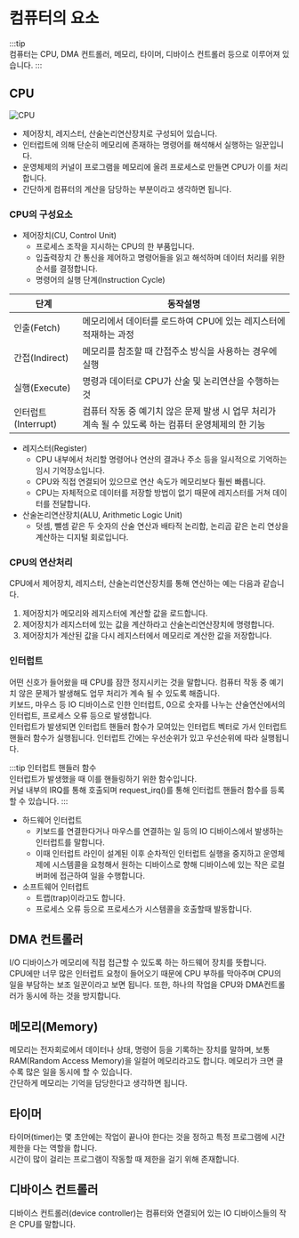 # 컴퓨터의 요소

:::tip  
컴퓨터는 CPU, DMA 컨트롤러, 메모리, 타이머, 디바이스 컨트롤러 등으로 이루어져 있습니다.
:::

## CPU

![CPU](https://user-images.githubusercontent.com/79966015/177065287-2892dee6-c319-452c-986b-13d19f4e3f67.PNG)

- 제어장치, 레지스터, 산술논리연산장치로 구성되어 있습니다.
- 인터럽트에 의해 단순히 메모리에 존재하는 명령어를 해석해서 실행하는 일꾼입니다.
- 운영체제의 커널이 프로그램을 메모리에 올려 프로세스로 만들면 CPU가 이를 처리합니다.
- 간단하게 컴퓨터의 계산을 담당하는 부분이라고 생각하면 됩니다.

### CPU의 구성요소

- 제어장치(CU, Control Unit)
    - 프로세스 조작을 지시하는 CPU의 한 부품입니다.
    - 입출력장치 간 통신을 제어하고 명령어들을 읽고 해석하며 데이터 처리를 위한 순서를 결정합니다.
    - 명령어의 실행 단계(Instruction Cycle)

| 단계       | 동작설명               |
|----------|-------------------|
| 인출(Fetch)     | 메모리에서 데이터를 로드하여 CPU에 있는 레지스터에 적재하는 과정 | 
| 간접(Indirect)      | 메모리를 참조할 때 간접주소 방식을 사용하는 경우에 실행  | 
| 실행(Execute) | 명령과 데이터로 CPU가 산술 및 논리연산을 수행하는 것 | 
| 인터럽트(Interrupt)  | 컴퓨터 작동 중 예기치 않은 문제 발생 시 업무 처리가 계속 될 수 있도록 하는 컴퓨터 운영체제의 한 기능 |

- 레지스터(Register)
    - CPU 내부에서 처리할 명령어나 연산의 결과나 주소 등을 일시적으로 기억하는 임시 기억장소입니다.
    - CPU와 직접 연결되어 있으므로 연산 속도가 메모리보다 훨씬 빠릅니다.
    - CPU는 자체적으로 데이터를 저장할 방법이 없기 때문에 레지스터를 거쳐 데이터를 전달합니다.
- 산술논리연산장치(ALU, Arithmetic Logic Unit)
    - 덧셈, 뺄셈 같은 두 숫자의 산술 연산과 배타적 논리합, 논리곱 같은 논리 연상을 계산하는 디지털 회로입니다.

### CPU의 연산처리

CPU에서 제어장치, 레지스터, 산술논리연산장치를 통해 연산하는 예는 다음과 같습니다.

1. 제어장치가 메모리와 레지스터에 계산할 값을 로드합니다.
2. 제어장치가 레지스터에 있는 값을 계산하라고 산술논리연산장치에 명령합니다.
3. 제어장치가 계산된 값을 다시 레지스터에서 메모리로 계산한 값을 저장합니다.

### 인터럽트

어떤 신호가 들어왔을 때 CPU를 잠깐 정지시키는 것을 말합니다. 컴퓨터 작동 중 예기치 않은 문제가 발생해도 업무 처리가 계속 될 수 있도록 해줍니다.  
키보드, 마우스 등 IO 디바이스로 인한 인터럽트, 0으로 숫자를 나누는 산술연산에서의 인터럽트, 프로세스 오류 등으로 발생합니다.  
인터럽트가 발생되면 인터럽트 핸들러 함수가 모여있는 인터럽트 벡터로 가서 인터럽트 핸들러 함수가 실행됩니다. 인터럽트 간에는 우선순위가 있고 우선순위에 따라 실행됩니다.

:::tip 인터럽트 핸들러 함수  
인터럽트가 발생했을 때 이를 핸들링하기 위한 함수입니다.  
커널 내부의 IRQ를 통해 호출되며 request_irq()를 통해 인터럽트 핸들러 함수를 등록할 수 있습니다.
:::

- 하드웨어 인터럽트
    - 키보드를 연결한다거나 마우스를 연결하는 일 등의 IO 디바이스에서 발생하는 인터럽트를 말합니다.
    - 이때 인터럽트 라인이 설계된 이후 순차적인 인터럽트 실행을 중지하고 운영체제에 시스템콜을 요청해서 원하는 디바이스로 향해 디바이스에 있는 작은 로컬 버퍼에 접근하여 일을 수행합니다.
- 소프트웨어 인터럽트
    - 트랩(trap)이라고도 합니다.
    - 프로세스 오류 등으로 프로세스가 시스템콜을 호출할때 발동합니다.

## DMA 컨트롤러

I/O 디바이스가 메모리에 직접 접근할 수 있도록 하는 하드웨어 장치를 뜻합니다.  
CPU에만 너무 많은 인터럽트 요청이 들어오기 때문에 CPU 부하를 막아주며 CPU의 일을 부담하는 보조 일꾼이라고 보면 됩니다. 또한, 하나의 작업을 CPU와 DMA컨트롤러가 동시에 하는 것을 방지합니다.

## 메모리(Memory)

메모리는 전자회로에서 데이터나 상태, 명령어 등을 기록하는 장치를 말하며, 보통 RAM(Random Access Memory)을 일컬어 메모리라고도 합니다. 메모리가 크면 클수록 많은 일을 동시에 할 수
있습니다.  
간단하게 메모리는 기억을 담당한다고 생각하면 됩니다.

## 타이머

타이머(timer)는 몇 초안에는 작업이 끝나야 한다는 것을 정하고 특정 프로그램에 시간제한을 다는 역할을 합니다.  
시간이 많이 걸리는 프로그램이 작동할 때 제한을 걸기 위해 존재합니다.

## 디바이스 컨트롤러

디바이스 컨트롤러(device controller)는 컴퓨터와 연결되어 있는 IO 디바이스들의 작은 CPU를 말합니다.
